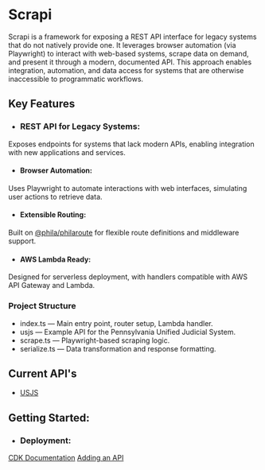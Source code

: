 # Scrapi
Scrapi is a framework for exposing a REST API interface for legacy systems that do not natively provide one. It leverages browser automation (via Playwright) to interact with web-based systems, scrape data on demand, and present it through a modern, documented API. This approach enables integration, automation, and data access for systems that are otherwise inaccessible to programmatic workflows.

## Key Features
* ### REST API for Legacy Systems:
Exposes endpoints for systems that lack modern APIs, enabling integration with new applications and services.

* #### Browser Automation:
Uses Playwright to automate interactions with web interfaces, simulating user actions to retrieve data.

* #### Extensible Routing:
Built on [@phila/philaroute](https://www.npmjs.com/package/@phila/philaroute) for flexible route definitions and middleware support.

* #### AWS Lambda Ready:
Designed for serverless deployment, with handlers compatible with AWS API Gateway and Lambda.

### Project Structure
*  index.ts — Main entry point, router setup, Lambda handler.
*  usjs — Example API for the Pennsylvania Unified Judicial System.
*  scrape.ts — Playwright-based scraping logic.
*  serialize.ts — Data transformation and response formatting.

## Current API's 
* [USJS](./src/apis/usjs/Readme.md)

## Getting Started: 
* ### Deployment:
[CDK Documentation](./cdk/README.md)
[Adding an API](./src/apis/Readme.md)